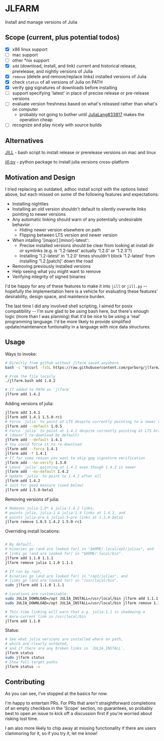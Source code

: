 # JLFARM

Install and manage versions of Julia

## Scope (current, plus potential todos)

- [x] x86 linux support
- [ ] mac support
- [ ] other \*nix support
- [x] `add` (download, install, and link) current and historical release, prerelease, and nightly versions of Julia
- [x] `remove` (delete and remove/replace links) installed versions of Julia
- [x] check `status` of all versions of Julia on PATH
- [x] verify gpg signatures of downloads before installing
- [ ] support specifying 'latest' in place of precise release or pre-release versions
- [ ] evaluate version freshness based on what's released rather than what's on computer
    - probably not going to bother until [JuliaLang#33817](https://github.com/JuliaLang/julia/issues/33817) makes the operation cheap
- [ ] recognize and play nicely with source builds

## Alternatives

[JILL](https://github.com/abelsiqueira/jill) - bash script to install release or prerelease versions on mac and linux

[jill.py](https://github.com/johnnychen94/jill.py) - python package to install julia versions cross-platform

## Motivation and Design

I tried replacing an outdated, adhoc install script with the options listed above, but each missed on some of the following features and expectations:

- Installing nightlies
- Installing an old version shouldn't default to silently overwrite links pointing to newer versions
- Any automatic linking should warn of any potentially undesirable behavior
  - Hiding newer version elsewhere on path
  - Flipping between LTS version and newer version
- When intalling '[major].[minor]-latest':
  - Precise installed versions should be clear from looking at install dir or symlinks (e.g. is '1.2-latest' actually '1.2.0' or '1.2.3'?)
  - Installing '1.2-latest' in '1.2.0' times shouldn't block '1.2-latest' from installing '1.2.[patch]' down the road
- Removing previously installed versions
- Help seeing what you might want to remove
- Verifying integrity of signed binaries

I'd be happy for any of these features to make it into `jill` or `jill.py` -- hopefully the implementation here is a vehicle for evaluating these features' desirability, design space, and maintence burden.

The last time I did any involved shell scripting, I aimed for posix compatibility -- I'm sure glad to be using bash here, but there's enough logic (more than I was planning) that it'd be nice to be using a 'real' programming language. I'd be more likely to provide simplified update/maintenance funtionality in a language with nice data structures.

## Usage

Ways to invoke:

```bash
# Directly from github without jlfarm saved anywhere
bash -c "$(curl -fsSL https://raw.githubusercontent.com/garborg/jlfarm/master/jlfarm.bash)" add 1.4.2

# From the file locally
./jlfarm.bash add 1.4.2

# If added to PATH as `jlfarm`
jlfarm add 1.4.2
```

Adding versions of julia:

```bash
jlfarm add 1.4.1
jlfarm add 1.4.1 1.5.0-rc1
# Force `julia` to point at LTS despite currently pointing to a newer version
jlfarm add --default 1.0.5
# Force `julia` to point at 1.4.1 despite currently pointing at LTS branch
# (doesn't re-download by default)
jlfarm add --default 1.4.1
# You could force it to re-download
jlfarm add --force 1.4.1
jlfarm add -f 1.4.1
# If for some reason you want to skip gpg signature verification
jlfarm add --no-verify 1.3.0
# Leave `julia` pointing at 1.4.1 even though 1.4.2 is newer
jlfarm add --no-default 1.4.2
# Update `julia` to point to 1.4.2 after all
jlfarm add 1.4.2
# Just for good measure (used below)
jlfarm add 1.5.0-beta1
```

Removing versions of julia:

```bash
# Removes julia-1.0* & julia-1.4.2 links,
# points julia, julia-1 & julia-1.4 links at 1.4.2, and
# points julia-pre & julia1.5-pre links at 1.5.0-beta1
jlfarm remove 1.0.5 1.4.2 1.5.0-rc1
```

Overriding install locations:

```bash

# By default,
# binaries go (and are looked for) in "$HOME/.local/opt/julias", and
# links go (and are looked for) in "$HOME/.local/bin".
jlfarm add 1.1.0 1.1.1
jlfarm remove julia 1.1.0 1.1.1

# If run by root,
# binaries go (and are looked for) in "/opt/julias", and
# links go (and are looked for) in "/usr/local/bin".
sudo jlfarm add 1.1.0 1.1.1

# Locations are customizable.
sudo JULIA_DOWNLOAD=/opt JULIA_INSTALL=/usr/local/bin jlfarm add 1.1.1
sudo JULIA_DOWNLOAD=/opt JULIA_INSTALL=/usr/local/bin jlfarm remove 1.1.1

# This time linking will warn that e.g. julia-1.1 is shadowing a
# more-current link in /usr/local/bin
jlfarm add 1.1.0
```

Status:

```bash
# See what julia versions are installed where on path,
# which are clearly outdated,
# and if there are any broken links in `JULIA_INSTALL`.
jlfarm status
sudo jlfarm status
# Show full target paths
jlfarm status -v
```

## Contributing

As you can see, I've stopped at the basics for now.

I'm happy to entertain PRs. For PRs that aren't straightforward completions of an empty checkbox in the 'Scope' section, no guarantees, so probably best to open an issue to kick off a discussion first if you're worried about risking lost time.

I am also more likely to chip away at missing functionality if there are users clammoring for it, so if you try it, let me know!
